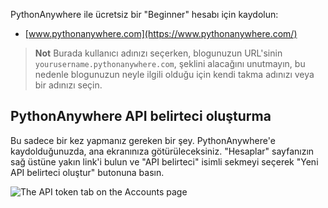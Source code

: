 PythonAnywhere ile ücretsiz bir "Beginner" hesabı için kaydolun:

* [www.pythonanywhere.com](https://www.pythonanywhere.com/)

> **Not** Burada kullanıcı adınızı seçerken, blogunuzun URL'sinin `yourusername.pythonanywhere.com`, şeklini alacağını unutmayın, bu nedenle blogunuzun neyle ilgili olduğu için kendi takma adınızı veya bir adınızı seçin.

## PythonAnywhere API belirteci oluşturma

Bu sadece bir kez yapmanız gereken bir şey. PythonAnywhere'e kaydolduğunuzda, ana ekranınıza götürüleceksiniz. "Hesaplar" sayfanızın sağ üstüne yakın link'i bulun ve "API belirteci" isimli sekmeyi seçerek "Yeni API belirteci oluştur" butonuna basın.

![The API token tab on the Accounts page](images/pythonanywhere_create_api_token.png)
